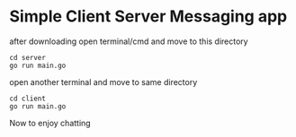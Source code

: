 # Simple Client Server Messaging app

after downloading open terminal/cmd and move to this directory

```
cd server
go run main.go
```

open another terminal and move to same directory

```
cd client
go run main.go
```

Now to enjoy chatting
